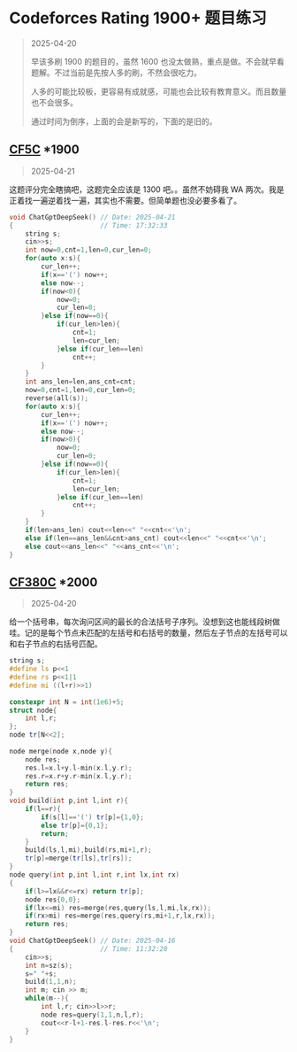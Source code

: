 # Codeforces Rating 1900+ 题目练习

> 2025-04-20
>
> 早该多刷 1900 的题目的，虽然 1600 也没太做熟，重点是做。不会就早看题解。不过当前是先按人多的刷，不然会很吃力。
>
> 人多的可能比较板，更容易有成就感，可能也会比较有教育意义。而且数量也不会很多。
>
> 通过时间为倒序，上面的会是新写的，下面的是旧的。

## [CF5C](https://codeforces.com/contest/5/problem/C) *1900

> 2025-04-21

这题评分完全瞎搞吧，这题完全应该是 1300 吧。。虽然不妨碍我 WA 两次。我是正着找一遍逆着找一遍，其实也不需要。但简单题也没必要多看了。

```cpp
void ChatGptDeepSeek() // Date: 2025-04-21
{                      // Time: 17:32:33 
    string s;
    cin>>s;
    int now=0,cnt=1,len=0,cur_len=0;
    for(auto x:s){
        cur_len++;
        if(x=='(') now++;
        else now--;
        if(now<0){
            now=0;
            cur_len=0;
        }else if(now==0){
            if(cur_len>len){
                cnt=1;
                len=cur_len;
            }else if(cur_len==len)
                cnt++;
        }
    }
    int ans_len=len,ans_cnt=cnt;
    now=0,cnt=1,len=0,cur_len=0;
    reverse(all(s));
    for(auto x:s){
        cur_len++;
        if(x=='(') now++;
        else now--;
        if(now>0){
            now=0;
            cur_len=0;
        }else if(now==0){
            if(cur_len>len){
                cnt=1;
                len=cur_len;
            }else if(cur_len==len)
                cnt++;
        }
    }
    if(len>ans_len) cout<<len<<" "<<cnt<<'\n';
    else if(len==ans_len&&cnt>ans_cnt) cout<<len<<" "<<cnt<<'\n';
    else cout<<ans_len<<" "<<ans_cnt<<'\n';
}
```

## [CF380C](https://codeforces.com/contest/380/problem/C) *2000

> 2025-04-20

给一个括号串，每次询问区间的最长的合法括号子序列。没想到这也能线段树做哇。记的是每个节点未匹配的左括号和右括号的数量，然后左子节点的左括号可以和右子节点的右括号匹配。

```cpp
string s;
#define ls p<<1
#define rs p<<1|1
#define mi ((l+r)>>1)
 
constexpr int N = int(1e6)+5;
struct node{
    int l,r;
};
node tr[N<<2];
 
node merge(node x,node y){
    node res;
    res.l=x.l+y.l-min(x.l,y.r);
    res.r=x.r+y.r-min(x.l,y.r);
    return res;
}
void build(int p,int l,int r){
    if(l==r){
        if(s[l]=='(') tr[p]={1,0};
        else tr[p]={0,1};
        return;
    }
    build(ls,l,mi),build(rs,mi+1,r);
    tr[p]=merge(tr[ls],tr[rs]);
}
node query(int p,int l,int r,int lx,int rx)
{
    if(l>=lx&&r<=rx) return tr[p];
    node res{0,0};
    if(lx<=mi) res=merge(res,query(ls,l,mi,lx,rx));
    if(rx>mi) res=merge(res,query(rs,mi+1,r,lx,rx));
    return res;
}
void ChatGptDeepSeek() // Date: 2025-04-16
{                      // Time: 11:32:28 
    cin>>s;
    int n=sz(s);
    s=" "+s;
    build(1,1,n);
    int m; cin >> m;
    while(m--){
        int l,r; cin>>l>>r;
        node res=query(1,1,n,l,r);
        cout<<r-l+1-res.l-res.r<<'\n';
    }
}
```